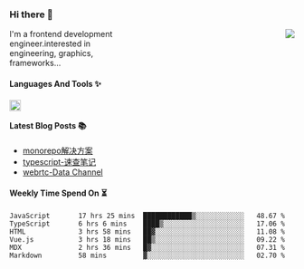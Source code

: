 <!--
**zhaohuanyuu/zhaohuanyuu** is a ✨ _special_ ✨ repository because its `README.md` (this file) appears on your GitHub profile.
-->

### Hi there 👋

<picture>
  <source media="(prefers-color-scheme: dark)" srcset="https://github-readme-stats.vercel.app/api?username=zhaohuanyuu&count_private=true&show_icons=true&theme=city_lights&hide_title=true">
  <img align="right" src="https://github-readme-stats.vercel.app/api?username=zhaohuanyuu&count_private=true&show_icons=true&hide_title=true">
</picture>

<p align="left" style="width:40%">I'm a frontend development engineer.interested in engineering, graphics, frameworks...</p>

#### Languages And Tools ✨

<img align="left" height="20" src="https://skillicons.dev/icons?i=js,ts,nodejs,react,vue,gatsby,materialui,graphql,nestjs,electron,flutter" />

</br>

#### Latest Blog Posts 📚
<!-- BLOG-POST-LIST:START -->
- [monorepo解决方案](https://zhy.gatsbyjs.io/blog/monorepos)
- [typescript-速查笔记](https://zhy.gatsbyjs.io/blog/ts-note)
- [webrtc-Data Channel](https://zhy.gatsbyjs.io/blog/webrtc-dc)
<!-- BLOG-POST-LIST:END -->

#### Weekly Time Spend On ⏳
<!--START_SECTION:waka-->

```text
JavaScript       17 hrs 25 mins  ████████████▒░░░░░░░░░░░░   48.67 %
TypeScript       6 hrs 6 mins    ████▒░░░░░░░░░░░░░░░░░░░░   17.06 %
HTML             3 hrs 58 mins   ██▓░░░░░░░░░░░░░░░░░░░░░░   11.08 %
Vue.js           3 hrs 18 mins   ██▒░░░░░░░░░░░░░░░░░░░░░░   09.22 %
MDX              2 hrs 36 mins   █▓░░░░░░░░░░░░░░░░░░░░░░░   07.31 %
Markdown         58 mins         ▓░░░░░░░░░░░░░░░░░░░░░░░░   02.70 %
```

<!--END_SECTION:waka-->
